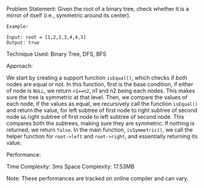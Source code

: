 Problem Statement: Given the root of a binary tree, check whether it is a mirror of itself (i.e., symmetric around its center).

```
Example:

Input: root = [1,2,2,3,4,4,3]
Output: true
```

Technique Used: Binary Tree, DFS, BFS

Approach:

We start by creating a support function `isEqual()`, which checks if both nodes are equal or not. In this function, first is the base condition, if either of node is `NULL`, we return `n1==n2`, n1 and n2 being each nodes. This makes sure the tree is symmetric at that level. Then, we compare the values of each node, if the values as equal, we recursively call the function `isEqual()` and return the value, for left subtree of first node to right subtree of second node `&&` right subtree of first node to left subtree of second node. This compares both the subtrees, making sure they are symmetric. If nothing is returned, we return `false`. In the main function, `isSymmetric()`, we call the helper function for `root->left` and `root->right`, and essentially returning its value.

Performance:

Time Complexity: 3ms
Space Complexity: 17.53MB

Note: These performances are tracked on online compiler and can vary.

